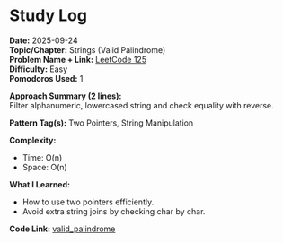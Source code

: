 # Study Log

**Date:** 2025-09-24  
**Topic/Chapter:** Strings (Valid Palindrome)  
**Problem Name + Link:** [LeetCode 125](https://leetcode.com/problems/valid-palindrome/description/?envType=problem-list-v2&envId=string)  
**Difficulty:** Easy  
**Pomodoros Used:** 1  

**Approach Summary (2 lines):**  
Filter alphanumeric, lowercased string and check equality with reverse.  

**Pattern Tag(s):** Two Pointers, String Manipulation  

**Complexity:**  
- Time: O(n)  
- Space: O(n)  

**What I Learned:**  
- How to use two pointers efficiently.  
- Avoid extra string joins by checking char by char.  

**Code Link:** [valid_palindrome](https://github.com/prudvimeher/dsa-practice/blob/main/leetcode/strings/lc125_valid_palindrome.py)